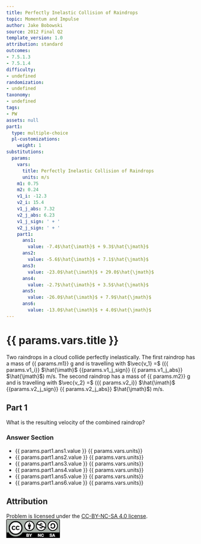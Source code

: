 ```yaml
---
title: Perfectly Inelastic Collision of Raindrops
topic: Momentum and Impulse
author: Jake Bobowski
source: 2012 Final Q2
template_version: 1.0
attribution: standard
outcomes:
- 7.5.1.3
- 7.5.1.4
difficulty:
- undefined
randomization:
- undefined
taxonomy:
- undefined
tags:
- PW
assets: null
part1:
  type: multiple-choice
  pl-customizations:
    weight: 1
substitutions:
  params:
    vars:
      title: Perfectly Inelastic Collision of Raindrops
      units: m/s
    m1: 0.75
    m2: 0.24
    v1_i: -12.3
    v2_i: 15.4
    v1_j_abs: 7.32
    v2_j_abs: 6.23
    v1_j_sign: ' + '
    v2_j_sign: ' + '
    part1:
      ans1:
        value: -7.4$\hat{\imath}$ + 9.3$\hat{\jmath}$
      ans2:
        value: -5.6$\hat{\imath}$ + 7.1$\hat{\jmath}$
      ans3:
        value: -23.0$\hat{\imath}$ + 29.0$\hat{\jmath}$
      ans4:
        value: -2.7$\hat{\imath}$ + 3.5$\hat{\jmath}$
      ans5:
        value: -26.0$\hat{\imath}$ + 7.9$\hat{\jmath}$
      ans6:
        value: -13.0$\hat{\imath}$ + 4.0$\hat{\jmath}$
---
```

# {{ params.vars.title }}
Two raindrops in a cloud collide perfectly inelastically. The first raindrop has a mass of {{ params.m1}} g and is travelling with $\vec{v_1} =$ ({{ params.v1_i}} $\hat{\imath}$ {{params.v1_j_sign}} {{ params.v1_j_abs}} $\hat{\jmath}$) m/s.
The second raindrop has a mass of {{ params.m2}} g and is travelling with $\vec{v_2} =$ ({{ params.v2_i}} $\hat{\imath}$ {{params.v2_j_sign}} {{ params.v2_j_abs}} $\hat{\jmath}$) m/s.

## Part 1

What is the resulting velocity of the combined raindrop?

### Answer Section

- {{ params.part1.ans1.value }} {{ params.vars.units}}
- {{ params.part1.ans2.value }} {{ params.vars.units}}
- {{ params.part1.ans3.value }} {{ params.vars.units}}
- {{ params.part1.ans4.value }} {{ params.vars.units}}
- {{ params.part1.ans5.value }} {{ params.vars.units}}
- {{ params.part1.ans6.value }} {{ params.vars.units}}

## Attribution

Problem is licensed under the [CC-BY-NC-SA 4.0 license](https://creativecommons.org/licenses/by-nc-sa/4.0/).<br> ![The Creative Commons 4.0 license requiring attribution-BY, non-commercial-NC, and share-alike-SA license.](https://raw.githubusercontent.com/firasm/bits/master/by-nc-sa.png)